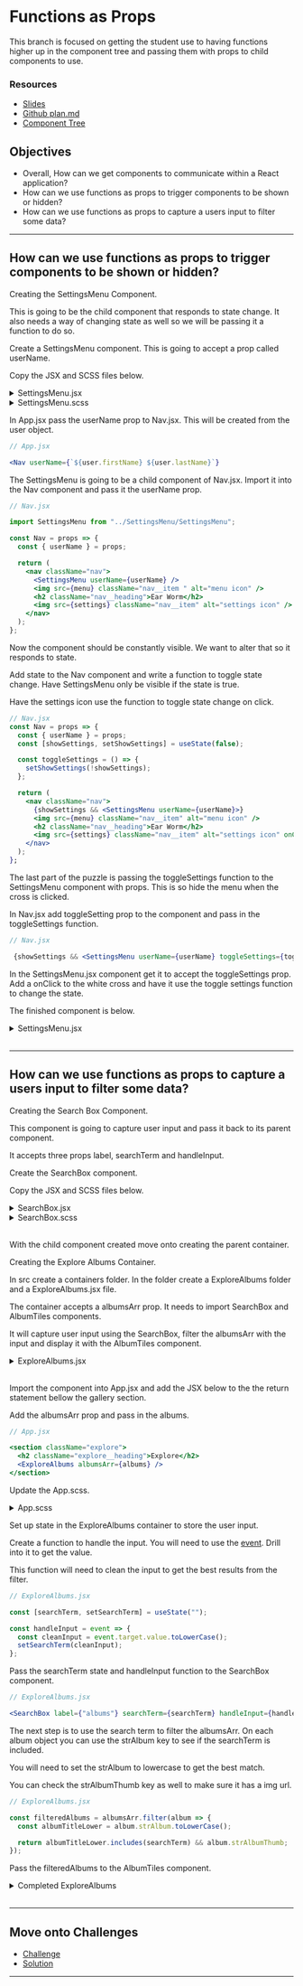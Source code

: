 # Functions as Props

This branch is focused on getting the student use to having functions higher up in the component tree and passing them with props to child components to use. 

### Resources

- [Slides](https://opusrs.sharepoint.com/:p:/s/Nologyio/Ea-oHyHPrWFIumyEFVQnWd4BuKtIyOp-w5D3XT0t8--0wA?e=tx4zDO)
- [Github plan.md](https://github.com/nology-tech/react-code-along/blob/06-funcs-as-props/notes/plan.md)
- [Component Tree](./component-tree.md)

## Objectives

- Overall, How can we get components to communicate within a React application?
- How can we use functions as props to trigger components to be shown or hidden?
- How can we use functions as props to capture a users input to filter some data?

---

## How can we use functions as props to trigger components to be shown or hidden?

Creating the SettingsMenu Component.

This is going to be the child component that responds to state change. It also needs a way of changing state as well so we will be passing it a function to do so.

Create a SettingsMenu component. This is going to accept a prop called userName.

Copy the JSX and SCSS files below.

<details>
<summary>SettingsMenu.jsx</summary>

```jsx
import React from "react";

import "./SettingsMenu.scss";
import whiteCross from "../../assets/images/white-cross.png";
import profilePicture from "../../assets/images/profile-picture.png";

const SettingsMenu = props => {
  const { userName } = props;
  return (
    <div className="settings-menu">
      <div className="settings-menu__content">
        <img src={whiteCross} alt="Close menu" className="settings-menu__cross" />
        <img src={profilePicture} className="settings-menu__profile" />
        <h2 className="settings-menu__title">{userName}</h2>
      </div>
    </div>
  );
};

export default SettingsMenu;
```

</details>

<details>
<summary>SettingsMenu.scss</summary>

```scss
@use "../../assets/sass/_variables.scss" as *;

.settings-menu {
  background-color: $color-black;
  position: fixed;
  top: 0;
  left: 0;
  right: 0;
  bottom: 0;
  z-index: 5;

  &__content {
    height: 100%;
    display: flex;
    flex-direction: column;
    justify-content: center;
    align-items: center;
  }

  &__cross {
    position: absolute;
    top: 20px;
    right: 50px;

    &:hover {
      cursor: pointer;
    }
  }
  &__title {
    color: $color-white;
    font-size: 30px;
  }
}

@media (min-width: 992px) {
  .settings-menu {
    background-color: rgba($color-black, 0.8);
    display: flex;
    justify-content: center;
    align-items: center;

    &__content {
      position: relative;
      background-color: $color-black;
      width: 30%;
      height: 80%;
      border-radius: 15px;
    }

    &__cross {
      right: 20px;
    }
  }
}
```

</details>

In App.jsx pass the userName prop to Nav.jsx. This will be created from the user object.

```jsx
// App.jsx

<Nav userName={`${user.firstName} ${user.lastName}`}
```

The SettingsMenu is going to be a child component of Nav.jsx. Import it into the Nav component and pass it the userName prop.

```jsx
// Nav.jsx

import SettingsMenu from "../SettingsMenu/SettingsMenu";

const Nav = props => {
  const { userName } = props;

  return (
    <nav className="nav">
      <SettingsMenu userName={userName} />
      <img src={menu} className="nav__item " alt="menu icon" />
      <h2 className="nav__heading">Ear Worm</h2>
      <img src={settings} className="nav__item" alt="settings icon" />
    </nav>
  );
};
```

Now the component should be constantly visible. We want to alter that so it responds to state.

Add state to the Nav component and write a function to toggle state change. Have SettingsMenu only be visible if the state is true.

Have the settings icon use the function to toggle state change on click.

```jsx
// Nav.jsx
const Nav = props => {
  const { userName } = props;
  const [showSettings, setShowSettings] = useState(false);

  const toggleSettings = () => {
    setShowSettings(!showSettings);
  };

  return (
    <nav className="nav">
      {showSettings && <SettingsMenu userName={userName}>}
      <img src={menu} className="nav__item" alt="menu icon" />
      <h2 className="nav__heading">Ear Worm</h2>
      <img src={settings} className="nav__item" alt="settings icon" onClick={toggleSettings} />
    </nav>
  );
};
```

The last part of the puzzle is passing the toggleSettings function to the SettingsMenu component with props. This is so hide the menu when the cross is clicked.

In Nav.jsx add toggleSetting prop to the component and pass in the toggleSettings function.

```jsx
// Nav.jsx

 {showSettings && <SettingsMenu userName={userName} toggleSettings={toggleSettings}>}
```

In the SettingsMenu.jsx component get it to accept the toggleSettings prop. Add a onClick to the white cross and have it use the toggle settings function to change the state.

The finished component is below.

<details>
<summary>SettingsMenu.jsx</summary>

```jsx
import React from "react";

import "./SettingsMenu.scss";
import whiteCross from "../../assets/images/white-cross.png";
import profilePicture from "../../assets/images/profile-picture.png";

const SettingsMenu = props => {
  const { userName, toggleSettings } = props;
  return (
    <div className="settings-menu">
      <div className="settings-menu__content">
        <img src={whiteCross} alt="Close menu" className="settings-menu__cross" onClick={toggleSettings} />
        <img src={profilePicture} className="settings-menu__profile" />
        <h2 className="settings-menu__title">{userName}</h2>
      </div>
    </div>
  );
};

export default SettingsMenu;
```

</details>

<br/>

---

## How can we use functions as props to capture a users input to filter some data?

Creating the Search Box Component.

This component is going to capture user input and pass it back to its parent component.

It accepts three props label, searchTerm and handleInput.

Create the SearchBox component.

Copy the JSX and SCSS files below.

<details>
<summary>SearchBox.jsx</summary>

```jsx
import React from "react";

import "./SearchBox.scss";

const SearchBox = props => {
  const { label, searchTerm, handleInput } = props;

  const capitalizedLabel = label[0].toUpperCase() + label.slice(1);

  return (
    <form className="search-box">
      <label htmlFor={label} className="search-box__label">
        {capitalizedLabel}
      </label>
      <input type="text" name={label} value={searchTerm} onInput={handleInput} className="search-box__input" />
    </form>
  );
};

export default SearchBox;
```

</details>

<details>
<summary>SearchBox.scss</summary>

```scss
@use "../../assets/sass/_variables.scss" as *;

.search-box {
  display: flex;
  flex-direction: column;

  &__label {
    font-size: 20px;
  }

  &__input {
    margin: 20px 0;
    padding: 10px;
    font-size: 18px;
    border: 5px $color-grey solid;
    border-radius: 15px;
    color: $color-black;

    &:focus {
      border: 5px $color-primary solid;
      outline: none;
    }
  }
}

@media (min-width: 992px) {
  .search-box {
    &__input {
      width: calc((100% / 3) - 50px);
    }
  }
}
```

</details>

<br/>

With the child component created move onto creating the parent container.

Creating the Explore Albums Container.

In src create a containers folder. In the folder create a ExploreAlbums folder and a ExploreAlbums.jsx file.

The container accepts a albumsArr prop. It needs to import SearchBox and AlbumTiles components.

It will capture user input using the SearchBox, filter the albumsArr with the input and display it with the AlbumTiles component.

<details>
<summary>ExploreAlbums.jsx</summary>

```jsx
import React from "react";

import SearchBox from "../../components/SearchBox/SearchBox";
import AlbumTiles from "../../components/AlbumTiles/AlbumTiles";

const ExploreAlbums = props => {
  const { albumsArr } = props;

  return (
    <>
      <SearchBox label={"albums"} />
      <AlbumTiles title={"Results"} />
    </>
  );
};

export default ExploreAlbums;
```

</details>

<br/>

Import the component into App.jsx and add the JSX below to the the return statement bellow the gallery section.

Add the albumsArr prop and pass in the albums.

```jsx
// App.jsx

<section className="explore">
  <h2 className="explore__heading">Explore</h2>
  <ExploreAlbums albumsArr={albums} />
</section>
```

Update the App.scss.

<details>
<summary>App.scss</summary>

```scss
@use "./assets/sass/_variables.scss" as *;

.app {
  color: $color-black;

  & > * {
    padding: 0 50px;
  }

  .greeting {
    text-align: center;

    &__heading {
      color: $color-black;
    }

    & > * {
      margin: 20px;
    }
  }

  .button-section {
    display: flex;
    margin: 20px auto;
    width: fit-content;

    & > * {
      margin: 0 10px;
    }
  }

  .discography {
    padding: 0;

    .all-albums {
      background-color: $color-primary;
      padding: 10px 50px 20px 50px;
    }

    & > * {
      padding: 0px 50px;
    }
  }

  .gallery {
    padding: 0;

    &__heading {
      padding: 0 50px;
    }
  }
}

@media (min-width: 992px) {
  .app {
    max-width: 1200px;
    margin: 0 auto;
    display: grid;
    gap: 25px 100px;
    grid-template-columns: repeat(2, 1fr);
    grid-template-rows: min-content;

     & > * {
      padding: 0;
    }

    .greeting {
      text-align: left;
      display: flex;
      grid-column: 1/ -1;

      &__img {
        height: 100px;
      }
    }

    .button-section {
      display: none;
    }

    .discover {
      grid-row: 3/4;
    }

    .discography {
      grid-row: 4/5;
      grid-column: 1/ -1;
      border-radius: 15px;
      display: grid;
      gap: 25px 100px;
      grid-template-columns: repeat(2, 1fr);

      .all-albums {
        border-radius: 15px;
        height: fit-content;
      }

      &__heading {
        padding: 0;
        grid-column: 1 / -1;
      }
    }

    .gallery {
      grid-row: 3 / 4;
      display: flex;
      flex-direction: column;

      &__heading {
        padding: 0;
      }
    }

    .explore {
      grid-column: 1 / -1;
    }
  }
}
```

</details>

Set up state in the ExploreAlbums container to store the user input.

Create a function to handle the input. You will need to use the [event](https://reactjs.org/docs/events.html). Drill into it to get the value.

This function will need to clean the input to get the best results from the filter.

```jsx
// ExploreAlbums.jsx

const [searchTerm, setSearchTerm] = useState("");

const handleInput = event => {
  const cleanInput = event.target.value.toLowerCase();
  setSearchTerm(cleanInput);
};
```

Pass the searchTerm state and handleInput function to the SearchBox component.

```jsx
// ExploreAlbums.jsx

<SearchBox label={"albums"} searchTerm={searchTerm} handleInput={handleInput} />
```

The next step is to use the search term to filter the albumsArr. On each album object you can use the strAlbum key to see if the searchTerm is included.

You will need to set the strAlbum to lowercase to get the best match.

You can check the strAlbumThumb key as well to make sure it has a img url.

```jsx
// ExploreAlbums.jsx

const filteredAlbums = albumsArr.filter(album => {
  const albumTitleLower = album.strAlbum.toLowerCase();

  return albumTitleLower.includes(searchTerm) && album.strAlbumThumb;
});
```

Pass the filteredAlbums to the AlbumTiles component.

<details>
<summary>Completed ExploreAlbums</summary>

```jsx
import React, { useState } from "react";

import SearchBox from "../../components/SearchBox/SearchBox";
import AlbumTiles from "../../components/AlbumTiles/AlbumTiles";

const ExploreAlbums = props => {
  const { albumsArr } = props;
  const [searchTerm, setSearchTerm] = useState("");

  const handleInput = event => {
    const cleanInput = event.target.value.toLowerCase();
    setSearchTerm(cleanInput);
  };

  const filteredAlbums = albumsArr.filter(album => {
    const albumTitleLower = album.strAlbum.toLowerCase();

    return albumTitleLower.includes(searchTerm) && album.strAlbumThumb;
  });

  return (
    <>
      <SearchBox label={"albums"} searchTerm={searchTerm} handleInput={handleInput} />
      <AlbumTiles title={"Results"} albumsArr={filteredAlbums} />
    </>
  );
};

export default ExploreAlbums;
```

</details>

<br/>

---

## Move onto Challenges

- [Challenge](./challenge/challenge.md)
- [Solution](./challenge/solution.md)

---

